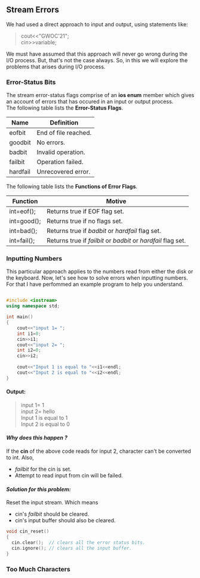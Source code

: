 ## Stream Errors

We had used a direct approach to input and output, using statements like:
> cout<<"GWOC'21";  
> cin>>variable;

We must have assumed that this approach will never go wrong during the I/O process. But, that's not the case always. So, in this we will explore the problems that arises during I/O process.


### Error-Status Bits

The stream error-status flags comprise of an **ios enum** member which gives an account of errors that has occured in an input or output process.  
The following table lists the **Error-Status Flags**.

|    Name    |      Definition      |
|------------|----------------------|
|  eofbit    | End of file reached. |
|  goodbit   | No errors.           |
|  badbit    | Invalid operation.   |
|  failbit   | Operation failed.    |
|  hardfail  | Unrecovered error.   |

The following table lists the **Functions of Error Flags**.

|   Function   |                              Motive                           |
|--------------|---------------------------------------------------------------|
|  int=eof();  | Returns true if EOF flag set.                                 |
|  int=good(); | Returns true if no flags set.                                 |
|  int=bad();  | Returns true if _badbit_ or _hardfail_ flag set.              |
|  int=fail(); | Returns true if _failbit_ or _badbit_ or _hardfail_ flag set. |


### Inputting Numbers

This particular approach applies to the numbers read from either the disk or the keyboard. Now, let's see how to solve errors when inputting numbers.
For that I have perfommed an example program to help you understand.

``` C++

#include <iostream>
using namespace std;

int main()
{
    cout<<"input 1= ";
    int i1=0;
    cin>>i1;
    cout<<"input 2= ";
    int i2=0;
    cin>>i2;
    
    cout<<"Input 1 is equal to "<<i1<<endl;
    cout<<"Input 2 is equal to "<<i2<<endl;
}

```

#### Output:

> input 1= 1 <br>
> input 2= hello <br>
> Input 1 is equal to 1 <br>
> Input 2 is equal to 0 <br>

#### *_Why does this happen ?_*
If the **cin** of the above code reads for input 2, character can't be converted to int. Also,
- _failbit_ for the cin is set.
- Attempt to read input from cin will be failed.

#### *_Solution for this problem:_*
Reset the input stream. Which means
- cin's _failbit_ should be cleared.
- cin's input buffer should also be cleared.

```C++
void cin_reset()
{
  cin.clear();  // clears all the error status bits.
  cin.ignore(); // clears all the input buffer.
}
```

### Too Much Characters
















